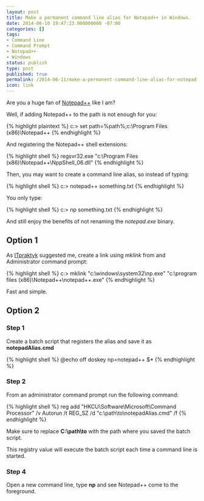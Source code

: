```yaml
---
layout: post
title: Make a permanent command line alias for Notepad++ in Windows.
date: 2014-06-10 19:47:23.000000000 -07:00
categories: []
tags:
- Command Line
- Command Prompt
- Notepad++
- Windows
status: publish
type: post
published: true
permalink: /2014-06-11/make-a-permanent-command-line-alias-for-notepad-in-windows
icon: link
---
```


Are you a huge fan of <a href="http://notepad-plus-plus.org/">Notepad++</a> like I am?

Well, if adding Notepad++ to the path is not enough for you:


{% highlight plaintext %}
c:\> set path=%path%;c:\Program Files (x86)\Notepad++
{% endhighlight %}

And registering the Notepad++ shell extensions:

{% highlight shell %}
regsvr32.exe "c:\Program Files (x86)\Notepad++\NppShell_06.dll"
{% endhighlight %}

Then, you may want to create a command line alias, so instead of typing:

{% highlight shell %}
c:\> notepad++ something.txt
{% endhighlight %}

You only type:

{% highlight shell %}
c:\> np something.txt
{% endhighlight %}

And still enjoy the benefits of not renaming the *notepad.exe* binary.

## Option 1

As [ITpraktyk][ITpraktyk] suggested me, create a link using *mklink* from and Administrator command prompt:

{% highlight shell %}
c:\> mklink "c:\windows\system32\np.exe" "c:\program files (x86)\Notepad++\notepad++.exe"
{% endhighlight %}

Fast and simple.

## Option 2

### Step 1

Create a batch script that registers the alias and save it as <strong>notepadAlias.cmd</strong>

{% highlight shell %}
@echo off
doskey np=notepad++ $*
{% endhighlight %}

### Step 2

From an administrator command prompt run the following command:

{% highlight shell %}
reg add "HKCU\Software\Microsoft\Command Processor" /v Autorun /t REG_SZ /d "c:\path\to\notepadAlias.cmd" /f
{% endhighlight %}

Make sure to replace <strong>C:\path\to</strong> with the path where you saved the batch script.

This registry value will execute the batch script each time a command line is started.

### Step 4

Open a new command line, type <strong>np</strong> and see Notepad++ come to the foreground.

[ITpraktyk]:https://twitter.com/ITpraktyk
